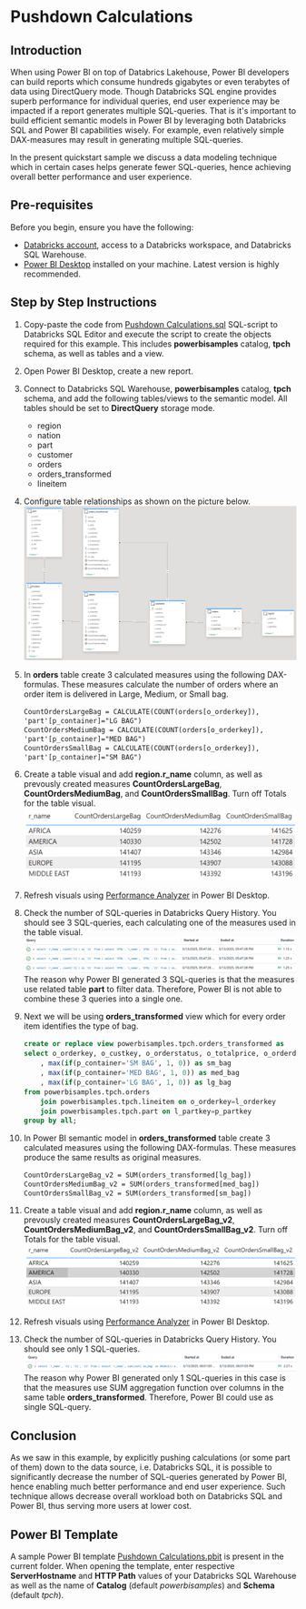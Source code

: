 # Pushdown Calculations

## Introduction
When using Power BI on top of Databrics Lakehouse, Power BI developers can build reports which consume hundreds gigabytes or even terabytes of data using DirectQuery mode. Though Databricks SQL engine provides superb performance for individual queries, end user experience may be impacted if a report generates multiple SQL-queries. That is it's important to build efficient semantic models in Power BI by leveraging both Databricks SQL and Power BI capabilities wisely. For example, even relatively simple DAX-measures may result in generating multiple SQL-queries. 

In the present quickstart sample we discuss a data modeling technique which in certain cases helps generate fewer SQL-queries, hence achieving overall better performance and user experience.

## Pre-requisites

Before you begin, ensure you have the following:

- [Databricks account](https://databricks.com/), access to a Databricks workspace, and Databricks SQL Warehouse. 
- [Power BI Desktop](https://powerbi.microsoft.com/desktop/) installed on your machine. Latest version is highly recommended.


  
## Step by Step Instructions
1. Copy-paste the code from [Pushdown Calculations.sql](./Pushdown%20Calculations.sql) SQL-script to Databricks SQL Editor and execute the script to create the objects required for this example. This includes **powerbisamples** catalog, **tpch** schema, as well as tables and a view.
2. Open Power BI Desktop, create a new report.
3. Connect to Databricks SQL Warehouse, **powerbisamples** catalog, **tpch** schema, and add the following tables/views to the semantic model. All tables should be set to **DirectQuery** storage mode.
    - region
    - nation
    - part
    - customer
    - orders
    - orders_transformed
    - lineitem
4. Configure table relationships as shown on the picture below.
![Data model](./images/DataModel.PNG)
5. In **orders** table create 3 calculated measures using the following DAX-formulas. These measures calculate the number of orders where an order item is delivered in Large, Medium, or Small bag.
    ```
    CountOrdersLargeBag = CALCULATE(COUNT(orders[o_orderkey]), 'part'[p_container]="LG BAG")
    CountOrdersMediumBag = CALCULATE(COUNT(orders[o_orderkey]), 'part'[p_container]="MED BAG")
    CountOrdersSmallBag = CALCULATE(COUNT(orders[o_orderkey]), 'part'[p_container]="SM BAG")
    ```
6. Create a table visual and add **region.r_name** column, as well as prevously created measures **CountOrdersLargeBag**, **CountOrdersMediumBag**, and **CountOrdersSmallBag**. Turn off Totals for the table visual.
![Table visual](./images/TableVisual1.PNG)
7. Refresh visuals using [Performance Analyzer](https://learn.microsoft.com/en-us/power-bi/create-reports/desktop-performance-analyzer) in Power BI Desktop.
8. Check the number of SQL-queries in Databricks Query History. You should see 3 SQL-queries, each calculating one of the measures used in the table visual.
![Query History](./images/QueryHistory1.PNG) 
The reason why Power BI generated 3 SQL-queries is that the measures use related table **part** to filter data. Therefore, Power BI is not able to combine these 3 queries into a single one.

9. Next we will be using **orders_transformed** view which for every order item identifies the type of bag.  
    ``` sql
    create or replace view powerbisamples.tpch.orders_transformed as
    select o_orderkey, o_custkey, o_orderstatus, o_totalprice, o_orderdate, o_orderpriority, o_clerk, o_shippriority
        , max(if(p_container='SM BAG', 1, 0)) as sm_bag
        , max(if(p_container='MED BAG', 1, 0)) as med_bag
        , max(if(p_container='LG BAG', 1, 0)) as lg_bag
    from powerbisamples.tpch.orders
        join powerbisamples.tpch.lineitem on o_orderkey=l_orderkey
        join powerbisamples.tpch.part on l_partkey=p_partkey
    group by all;
    ```

10. In Power BI semantic model in **orders_transformed** table create 3 calculated measures using the following DAX-formulas. These measures produce the same results as original measures.
    ```
    CountOrdersLargeBag_v2 = SUM(orders_transformed[lg_bag])
    CountOrdersMediumBag_v2 = SUM(orders_transformed[med_bag])
    CountOrdersSmallBag_v2 = SUM(orders_transformed[sm_bag])
    ```
11. Create a table visual and add **region.r_name** column, as well as prevously created measures **CountOrdersLargeBag_v2**, **CountOrdersMediumBag_v2**, and **CountOrdersSmallBag_v2**. Turn off Totals for the table visual.
![Table visual](./images/TableVisual2.PNG)
12. Refresh visuals using [Performance Analyzer](https://learn.microsoft.com/en-us/power-bi/create-reports/desktop-performance-analyzer) in Power BI Desktop.

13. Check the number of SQL-queries in Databricks Query History. You should see only 1 SQL-queries.
![Query History](./images/QueryHistory2.PNG) 
The reason why Power BI generated only 1 SQL-queries in this case is that the measures use SUM aggregation function over columns in the same table **orders_transformed**. Therefore, Power BI could use as single SQL-query.


## Conclusion
As we saw in this example, by explicitly pushing calculations (or some part of them) down to the data source, i.e. Databricks SQL, it is possible to significantly decrease the number of SQL-queries generated by Power BI, hence enabling much better performance and end user experience. Such technique allows decrease overall workload both on Databricks SQL and Power BI, thus serving more users at lower cost.

## Power BI Template 

A sample Power BI template [Pushdown Calculations.pbit](./Pushdown%20Calculations.pbit) is present in the current folder. When opening the template, enter respective **ServerHostname** and **HTTP Path** values of your Databricks SQL Warehouse as well as the name of **Catalog** (default *powerbisamples*) and **Schema** (default *tpch*).

